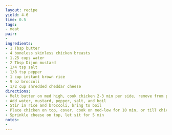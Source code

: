 ```yaml
---
layout: recipe
yield: 4-6
time: 0.5
tags:
- meat
pair:
- 
ingredients:
- 1 Tbsp butter
- 4 boneless skinless chicken breasts
- 1.25 cups water
- 2 Tbsp Dijon mustard
- 1/4 tsp salt
- 1/8 tsp pepper
- 1 cup instant brown rice
- 9 oz broccoli
- 1/2 cup shredded cheddar cheese
directions:
- Melt butter on med high, cook chicken 2-3 min per side, remove from pan
- Add water, mustard, pepper, salt, and boil
- Stir in rice and broccoli, bring to boil
- Place chicken on top, cover, cook on med-low for 10 min, or till chicken done
- Sprinkle cheese on top, let sit for 5 min
notes:
- 
---
```

